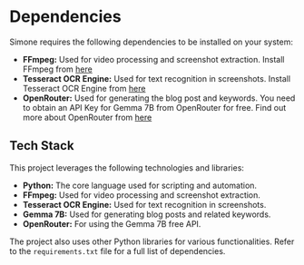 # Dependencies

Simone requires the following dependencies to be installed on your system:

- **FFmpeg:** Used for video processing and screenshot extraction. Install FFmpeg from [here](https://ffmpeg.org/download.html)
- **Tesseract OCR Engine:** Used for text recognition in screenshots. Install Tesseract OCR Engine from [here](https://github.com/tesseract-ocr/tesseract)
- **OpenRouter:** Used for generating the blog post and keywords. You need to obtain an API Key for Gemma 7B from OpenRouter for free. Find out more about OpenRouter from [here](https://openrouter.ai/)

## Tech Stack

This project leverages the following technologies and libraries:

- **Python:** The core language used for scripting and automation.
- **FFmpeg:** Used for video processing and screenshot extraction.
- **Tesseract OCR Engine:** Used for text recognition in screenshots.
- **Gemma 7B:** Used for generating blog posts and related keywords.
- **OpenRouter:** For using the Gemma 7B free API.

The project also uses other Python libraries for various functionalities. Refer to the `requirements.txt` file for a full list of dependencies.
